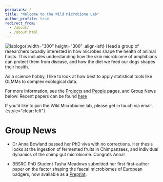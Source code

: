 ```yaml
---
permalink: /
title: "Welcome to the Wild Microbiome Lab"
author_profile: true
redirect_from: 
  - /about/
  - /about.html
---
```


![lablogo](images/xavlablogo.png){:width="300" height="300" .align-left}
I lead a group of researchers broadly interested in how microbes shape the health of animal hosts. This includes understanding how the skin microbiome of amphibians can protect them from disease, and how the diet we feed our dogs shapes their health. 

As a science hobby, I like to look at how best to apply statistical tools like GLMMs to complex ecological data. 

For more information, see the [Projects](projects.md) and [People](people.md) pages, and Group News below! Recent papers can be found [here](papers.md)

If you'd like to join the Wild Microbiome lab, please get in touch via email. 
{:style="clear: left"}


Group News 
======

- Dr Anna Bowland passed her PhD viva with no corrections. Her thesis looks at the ingestion of fermented fruits in Chimpanzees, and individual dynamics 
of the chimp gut microbiome. Congrats Anna!

- BBSRC PhD Student Tasha Meadows submitted her first first-author paper on the factor shaping the faecal microbiomes of European badgers, now available as a [Preprint](https://ecoevorxiv.org/repository/dashboard/9441/). 


